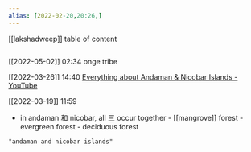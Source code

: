 ```yaml
---
alias: [2022-02-20,20:26,]
---
```

[[lakshadweep]]
table of content
```toc
```

[[2022-05-02]] 02:34
onge tribe

[[2022-03-26]] 14:40
[Everything about Andaman & Nicobar Islands - YouTube](https://youtu.be/iF7M-CkUEcY)

[[2022-03-19]] 11:59
- in andaman 和 nicobar, all 三 occur together
		- [[mangrove]] forest
		- evergreen forest
		- deciduous forest
```query
"andaman and nicobar islands"
```